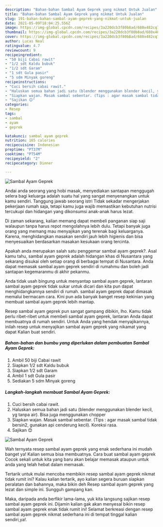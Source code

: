 ```yaml
---
description: "Bahan-bahan Sambal Ayam Geprek yang nikmat Untuk Jualan"
title: "Bahan-bahan Sambal Ayam Geprek yang nikmat Untuk Jualan"
slug: 191-bahan-bahan-sambal-ayam-geprek-yang-nikmat-untuk-jualan
date: 2021-05-09T18:04:25.556Z
image: https://img-global.cpcdn.com/recipes/3a220dcb3f80b8ad/680x482cq70/sambal-ayam-geprek-foto-resep-utama.jpg
thumbnail: https://img-global.cpcdn.com/recipes/3a220dcb3f80b8ad/680x482cq70/sambal-ayam-geprek-foto-resep-utama.jpg
cover: https://img-global.cpcdn.com/recipes/3a220dcb3f80b8ad/680x482cq70/sambal-ayam-geprek-foto-resep-utama.jpg
author: Lucas Neal
ratingvalue: 4.7
reviewcount: 9
recipeingredient:
- "50 biji Cabai rawit"
- "1/2 sdt Kaldu bubuk"
- "1/2 sdt Garam"
- "1 sdt Gula pasir"
- "5 sdm Minyak goreng"
recipeinstructions:
- "Cuci bersih cabai rawit."
- "Haluskan semua bahan jadi satu (blender menggunakan blender kecil, yg tanpa air). Bisa juga menggunakan chopper"
- "Siapkan wajan. Masak sambal sebentar. (Tips : agar masak sambal tidak bersin2, gunakan api cenderung kecil). Koreksi rasa."
- "Sajikan 😊"
categories:
- Resep
tags:
- sambal
- ayam
- geprek

katakunci: sambal ayam geprek 
nutrition: 165 calories
recipecuisine: Indonesian
preptime: "PT37M"
cooktime: "PT54M"
recipeyield: "2"
recipecategory: Dinner

---
```



![Sambal Ayam Geprek](https://img-global.cpcdn.com/recipes/3a220dcb3f80b8ad/680x482cq70/sambal-ayam-geprek-foto-resep-utama.jpg)

Andai anda seorang yang hobi masak, menyediakan santapan menggugah selera bagi keluarga adalah suatu hal yang sangat menyenangkan untuk kamu sendiri. Tanggung jawab seorang istri Tidak sekadar mengerjakan pekerjaan rumah saja, tetapi kamu juga wajib memastikan kebutuhan nutrisi tercukupi dan hidangan yang dikonsumsi anak-anak harus lezat.

Di zaman  sekarang, kalian memang dapat membeli panganan siap saji walaupun tanpa harus repot mengolahnya lebih dulu. Tetapi banyak juga orang yang memang mau menyajikan yang terenak bagi keluarganya. Karena, menghidangkan masakan sendiri jauh lebih higienis dan bisa menyesuaikan berdasarkan masakan kesukaan orang tercinta. 



Apakah anda merupakan salah satu penggemar sambal ayam geprek?. Asal kamu tahu, sambal ayam geprek adalah hidangan khas di Nusantara yang sekarang disukai oleh setiap orang di berbagai tempat di Nusantara. Anda dapat memasak sambal ayam geprek sendiri di rumahmu dan boleh jadi santapan kegemaranmu di akhir pekanmu.

Anda tidak usah bingung untuk menyantap sambal ayam geprek, lantaran sambal ayam geprek tidak sukar untuk dicari dan kita pun dapat menghidangkannya sendiri di rumah. sambal ayam geprek dapat dimasak memalui bermacam cara. Kini pun ada banyak banget resep kekinian yang membuat sambal ayam geprek lebih mantap.

Resep sambal ayam geprek pun sangat gampang dibikin, lho. Kamu tidak perlu ribet-ribet untuk membeli sambal ayam geprek, lantaran Anda dapat membuatnya di rumah sendiri. Untuk Anda yang hendak menyajikannya, inilah resep untuk menyajikan sambal ayam geprek yang nikamat yang dapat Kalian buat sendiri.

<!--inarticleads1-->

##### Bahan-bahan dan bumbu yang diperlukan dalam pembuatan Sambal Ayam Geprek:

1. Ambil 50 biji Cabai rawit
1. Siapkan 1/2 sdt Kaldu bubuk
1. Siapkan 1/2 sdt Garam
1. Ambil 1 sdt Gula pasir
1. Sediakan 5 sdm Minyak goreng




<!--inarticleads2-->

##### Langkah-langkah membuat Sambal Ayam Geprek:

1. Cuci bersih cabai rawit.
1. Haluskan semua bahan jadi satu (blender menggunakan blender kecil, yg tanpa air). Bisa juga menggunakan chopper
1. Siapkan wajan. Masak sambal sebentar. (Tips : agar masak sambal tidak bersin2, gunakan api cenderung kecil). Koreksi rasa.
1. Sajikan 😊
<img src="https://img-global.cpcdn.com/steps/8cb1c6c55e669a19/160x128cq70/sambal-ayam-geprek-langkah-memasak-4-foto.jpg" alt="Sambal Ayam Geprek">



Wah ternyata resep sambal ayam geprek yang enak sederhana ini mudah banget ya! Kalian semua bisa membuatnya. Cara buat sambal ayam geprek Cocok sekali untuk kita yang baru akan belajar memasak ataupun untuk anda yang telah hebat dalam memasak.

Tertarik untuk mulai mencoba membikin resep sambal ayam geprek nikmat tidak rumit ini? Kalau kalian tertarik, ayo kalian segera buruan siapkan peralatan dan bahannya, maka bikin deh Resep sambal ayam geprek yang lezat dan simple ini. Sungguh gampang kan. 

Maka, daripada anda berfikir lama-lama, yuk kita langsung sajikan resep sambal ayam geprek ini. Dijamin kalian gak akan menyesal bikin resep sambal ayam geprek enak tidak rumit ini! Selamat berkreasi dengan resep sambal ayam geprek nikmat sederhana ini di tempat tinggal kalian sendiri,ya!.

